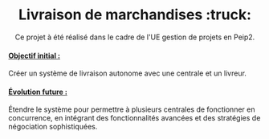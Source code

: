 <h1 align="center">Livraison de marchandises :truck:</h1>
<p align="center">
Ce projet à été réalisé dans le cadre de l'UE gestion de projets en Peip2.
</p>
<h4><u>Objectif initial :</u></h4>
<p>
Créer un système de livraison autonome avec une centrale et un livreur.
<h4><u>Évolution future :</u></h4>
Étendre le système pour permettre à plusieurs centrales de fonctionner en concurrence, en intégrant des fonctionnalités avancées et des stratégies de négociation sophistiquées.
</p>

